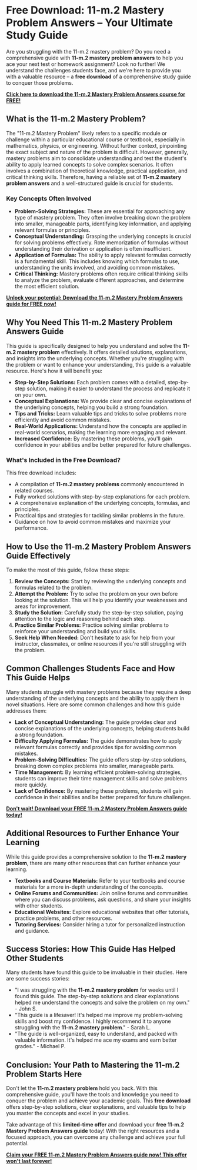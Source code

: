 # Free Download: 11-m.2 Mastery Problem Answers – Your Ultimate Study Guide

Are you struggling with the 11-m.2 mastery problem? Do you need a comprehensive guide with **11-m.2 mastery problem answers** to help you ace your next test or homework assignment? Look no further! We understand the challenges students face, and we're here to provide you with a valuable resource – a **free download** of a comprehensive study guide to conquer those problems.

[**Click here to download the 11-m.2 Mastery Problem Answers course for FREE!**](https://udemywork.com/11-m-2-mastery-problem-answers)

## What is the 11-m.2 Mastery Problem?

The "11-m.2 Mastery Problem" likely refers to a specific module or challenge within a particular educational course or textbook, especially in mathematics, physics, or engineering. Without further context, pinpointing the exact subject and nature of the problem is difficult. However, generally, mastery problems aim to consolidate understanding and test the student's ability to apply learned concepts to solve complex scenarios. It often involves a combination of theoretical knowledge, practical application, and critical thinking skills. Therefore, having a reliable set of **11-m.2 mastery problem answers** and a well-structured guide is crucial for students.

### Key Concepts Often Involved

*   **Problem-Solving Strategies:** These are essential for approaching any type of mastery problem. They often involve breaking down the problem into smaller, manageable parts, identifying key information, and applying relevant formulas or principles.
*   **Conceptual Understanding:** Grasping the underlying concepts is crucial for solving problems effectively. Rote memorization of formulas without understanding their derivation or application is often insufficient.
*   **Application of Formulas:** The ability to apply relevant formulas correctly is a fundamental skill. This includes knowing which formulas to use, understanding the units involved, and avoiding common mistakes.
*   **Critical Thinking:** Mastery problems often require critical thinking skills to analyze the problem, evaluate different approaches, and determine the most efficient solution.

[**Unlock your potential: Download the 11-m.2 Mastery Problem Answers guide for FREE now!**](https://udemywork.com/11-m-2-mastery-problem-answers)

## Why You Need This 11-m.2 Mastery Problem Answers Guide

This guide is specifically designed to help you understand and solve the **11-m.2 mastery problem** effectively. It offers detailed solutions, explanations, and insights into the underlying concepts. Whether you're struggling with the problem or want to enhance your understanding, this guide is a valuable resource. Here's how it will benefit you:

*   **Step-by-Step Solutions:** Each problem comes with a detailed, step-by-step solution, making it easier to understand the process and replicate it on your own.
*   **Conceptual Explanations:** We provide clear and concise explanations of the underlying concepts, helping you build a strong foundation.
*   **Tips and Tricks:** Learn valuable tips and tricks to solve problems more efficiently and avoid common mistakes.
*   **Real-World Applications:** Understand how the concepts are applied in real-world scenarios, making the learning more engaging and relevant.
*   **Increased Confidence:** By mastering these problems, you'll gain confidence in your abilities and be better prepared for future challenges.

### What's Included in the Free Download?

This free download includes:

*   A compilation of **11-m.2 mastery problems** commonly encountered in related courses.
*   Fully worked solutions with step-by-step explanations for each problem.
*   A comprehensive explanation of the underlying concepts, formulas, and principles.
*   Practical tips and strategies for tackling similar problems in the future.
*   Guidance on how to avoid common mistakes and maximize your performance.

## How to Use the 11-m.2 Mastery Problem Answers Guide Effectively

To make the most of this guide, follow these steps:

1.  **Review the Concepts:** Start by reviewing the underlying concepts and formulas related to the problem.
2.  **Attempt the Problem:** Try to solve the problem on your own before looking at the solution. This will help you identify your weaknesses and areas for improvement.
3.  **Study the Solution:** Carefully study the step-by-step solution, paying attention to the logic and reasoning behind each step.
4.  **Practice Similar Problems:** Practice solving similar problems to reinforce your understanding and build your skills.
5.  **Seek Help When Needed:** Don't hesitate to ask for help from your instructor, classmates, or online resources if you're still struggling with the problem.

## Common Challenges Students Face and How This Guide Helps

Many students struggle with mastery problems because they require a deep understanding of the underlying concepts and the ability to apply them in novel situations. Here are some common challenges and how this guide addresses them:

*   **Lack of Conceptual Understanding:** The guide provides clear and concise explanations of the underlying concepts, helping students build a strong foundation.
*   **Difficulty Applying Formulas:** The guide demonstrates how to apply relevant formulas correctly and provides tips for avoiding common mistakes.
*   **Problem-Solving Difficulties:** The guide offers step-by-step solutions, breaking down complex problems into smaller, manageable parts.
*   **Time Management:** By learning efficient problem-solving strategies, students can improve their time management skills and solve problems more quickly.
*   **Lack of Confidence:** By mastering these problems, students will gain confidence in their abilities and be better prepared for future challenges.

[**Don't wait! Download your FREE 11-m.2 Mastery Problem Answers guide today!**](https://udemywork.com/11-m-2-mastery-problem-answers)

## Additional Resources to Further Enhance Your Learning

While this guide provides a comprehensive solution to the **11-m.2 mastery problem**, there are many other resources that can further enhance your learning.

*   **Textbooks and Course Materials:** Refer to your textbooks and course materials for a more in-depth understanding of the concepts.
*   **Online Forums and Communities:** Join online forums and communities where you can discuss problems, ask questions, and share your insights with other students.
*   **Educational Websites:** Explore educational websites that offer tutorials, practice problems, and other resources.
*   **Tutoring Services:** Consider hiring a tutor for personalized instruction and guidance.

## Success Stories: How This Guide Has Helped Other Students

Many students have found this guide to be invaluable in their studies. Here are some success stories:

*   "I was struggling with the **11-m.2 mastery problem** for weeks until I found this guide. The step-by-step solutions and clear explanations helped me understand the concepts and solve the problem on my own." - John S.
*   "This guide is a lifesaver! It's helped me improve my problem-solving skills and boost my confidence. I highly recommend it to anyone struggling with the **11-m.2 mastery problem**." - Sarah L.
*   "The guide is well-organized, easy to understand, and packed with valuable information. It's helped me ace my exams and earn better grades." - Michael P.

## Conclusion: Your Path to Mastering the 11-m.2 Problem Starts Here

Don't let the **11-m.2 mastery problem** hold you back. With this comprehensive guide, you'll have the tools and knowledge you need to conquer the problem and achieve your academic goals. This **free download** offers step-by-step solutions, clear explanations, and valuable tips to help you master the concepts and excel in your studies.

Take advantage of this **limited-time offer** and download your **free 11-m.2 Mastery Problem Answers guide** today! With the right resources and a focused approach, you can overcome any challenge and achieve your full potential.

[**Claim your FREE 11-m.2 Mastery Problem Answers guide now! This offer won't last forever!**](https://udemywork.com/11-m-2-mastery-problem-answers)
